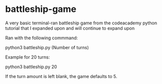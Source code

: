 # battleship-game
A very basic terminal-ran battleship game from the codeacademy python tutorial that I expanded upon and will continue to expand upon

Ran with the following commmand: 

python3 battleship.py (Number of turns)

Example for 20 turns:

python3 battleship.py 20

If the turn amount is left blank, the game defaults to 5.

